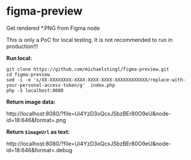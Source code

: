 # figma-preview
Get rendered *.PNG from Figma node

This is only a PoC for local testing. It is not recommended to run in production!!!

**Run local:**

```
git clone https://github.com/michaelstingl/figma-preview.git
cd figma-preview
sed -i -e 's/XX-XXXXXXXX-XXXX-XXXX-XXXX-XXXXXXXXXXXX/replace-with-your-personal-access-token/g'  index.php
php -S localhost:8080
```

**Return image data:**

http://localhost:8080/?file=Ui4YzD3oQcxJSbzBEr80O9eU&node-id=18:646&format=.png

**Return `$imageUrl` as text:**

http://localhost:8080/?file=Ui4YzD3oQcxJSbzBEr80O9eU&node-id=18:646&format=.debug
